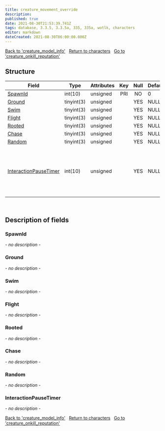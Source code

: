 ```yaml
---
title: creature_movement_override
description: 
published: true
date: 2021-08-30T21:53:39.741Z
tags: database, 3.3.5, 3.3.5a, 335, 335a, wotlk, characters
editor: markdown
dateCreated: 2021-08-30T06:00:00.000Z
---
```


<a href="https://dev.trinitycore.info/en/database/335/characters/creature_model_info" class="mt-5 v-btn v-btn--depressed v-btn--flat v-btn--outlined theme--light v-size--default darkblue--text text--lighten-3"><span class="v-btn__content"><i aria-hidden="true" class="v-icon notranslate v-icon--left mdi mdi-arrow-left theme--light"></i><span>Back to 'creature_model_info'</span></span></a>&nbsp;&nbsp;&nbsp;<a href="https://dev.trinitycore.info/en/database/335/characters/home" class="mt-5 v-btn v-btn--depressed v-btn--flat v-btn--outlined theme--light v-size--default darkblue--text text--lighten-3"><span class="v-btn__content"><i aria-hidden="true" class="v-icon notranslate v-icon--left mdi mdi-home-outline theme--light"></i><span>Return to characters</span></span></a>&nbsp;&nbsp;&nbsp;<a href="https://dev.trinitycore.info/en/database/335/characters/creature_onkill_reputation" class="mt-5 v-btn v-btn--depressed v-btn--flat v-btn--outlined theme--light v-size--default darkblue--text text--lighten-3"><span class="v-btn__content"><span>Go to 'creature_onkill_reputation'</span><i aria-hidden="true" class="v-icon notranslate v-icon--right mdi mdi-arrow-right theme--light"></i></span></a>

## Structure

| Field | Type | Attributes | Key | Null | Default | Extra | Comment |
| --- | --- | --- | :---: | :---: | --- | --- | --- |
| [SpawnId](#spawnid) | int(10) | unsigned | PRI | NO | 0 |  |  |
| [Ground](#ground) | tinyint(3) | unsigned |  | YES | NULL |  |  |
| [Swim](#swim) | tinyint(3) | unsigned |  | YES | NULL |  |  |
| [Flight](#flight) | tinyint(3) | unsigned |  | YES | NULL |  |  |
| [Rooted](#rooted) | tinyint(3) | unsigned |  | YES | NULL |  |  |
| [Chase](#chase) | tinyint(3) | unsigned |  | YES | NULL |  |  |
| [Random](#random) | tinyint(3) | unsigned |  | YES | NULL |  |  |
| [InteractionPauseTimer](#interactionpausetimer) | int(10) | unsigned |  | YES | NULL |  | Time (in milliseconds) during which creature will not move after interaction with player |
&nbsp;
## Description of fields

### SpawnId
*- no description -*
&nbsp;

### Ground
*- no description -*
&nbsp;

### Swim
*- no description -*
&nbsp;

### Flight
*- no description -*
&nbsp;

### Rooted
*- no description -*
&nbsp;

### Chase
*- no description -*
&nbsp;

### Random
*- no description -*
&nbsp;

### InteractionPauseTimer
*- no description -*
&nbsp;

<a href="https://dev.trinitycore.info/en/database/335/characters/creature_model_info" class="mt-5 v-btn v-btn--depressed v-btn--flat v-btn--outlined theme--light v-size--default darkblue--text text--lighten-3"><span class="v-btn__content"><i aria-hidden="true" class="v-icon notranslate v-icon--left mdi mdi-arrow-left theme--light"></i><span>Back to 'creature_model_info'</span></span></a>&nbsp;&nbsp;&nbsp;<a href="https://dev.trinitycore.info/en/database/335/characters/home" class="mt-5 v-btn v-btn--depressed v-btn--flat v-btn--outlined theme--light v-size--default darkblue--text text--lighten-3"><span class="v-btn__content"><i aria-hidden="true" class="v-icon notranslate v-icon--left mdi mdi-home-outline theme--light"></i><span>Return to characters</span></span></a>&nbsp;&nbsp;&nbsp;<a href="https://dev.trinitycore.info/en/database/335/characters/creature_onkill_reputation" class="mt-5 v-btn v-btn--depressed v-btn--flat v-btn--outlined theme--light v-size--default darkblue--text text--lighten-3"><span class="v-btn__content"><span>Go to 'creature_onkill_reputation'</span><i aria-hidden="true" class="v-icon notranslate v-icon--right mdi mdi-arrow-right theme--light"></i></span></a>

